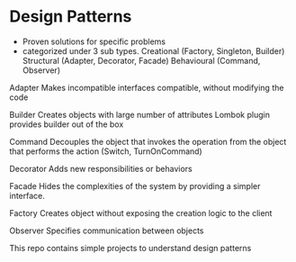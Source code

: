 # Design Patterns

- Proven solutions for specific problems 
- categorized under 3 sub types. 
    Creational  (Factory, Singleton, Builder)
    Structural  (Adapter, Decorator, Facade)
    Behavioural (Command, Observer)

Adapter
Makes incompatible interfaces compatible, without modifying the code

Builder 
Creates objects with large number of attributes
Lombok plugin provides builder out of the box

Command 
Decouples the object that invokes the operation from the object that performs the action (Switch, TurnOnCommand)

Decorator
Adds new responsibilities or behaviors

Facade
Hides the complexities of the system by providing a simpler interface.

Factory
Creates object without exposing the creation logic to the client

Observer
Specifies communication between objects

This repo contains simple projects to understand design patterns








